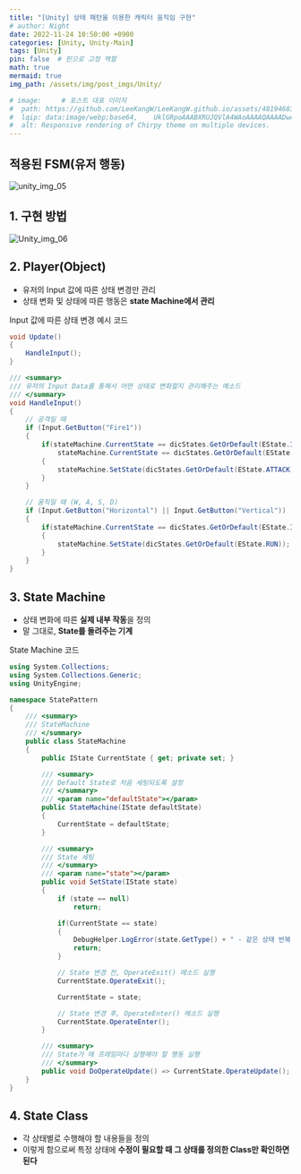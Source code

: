 ```yaml
---
title: "[Unity] 상태 패턴을 이용한 캐릭터 움직임 구현"
# author: Night
date: 2022-11-24 10:50:00 +0900
categories: [Unity, Unity-Main]
tags: [Unity]
pin: false  # 핀으로 고정 역할
math: true
mermaid: true
img_path: /assets/img/post_imgs/Unity/

# image:     # 포스트 대표 이미지
#  path: https://github.com/LeeKangW/LeeKangW.github.io/assets/48194683/7e5b8251-2544-4eea-b702-ad59aa404e9e
#  lqip: data:image/webp;base64,    UklGRpoAAABXRUJQVlA4WAoAAAAQAAAADwAABwAAQUxQSDIAAAARL0AmbZurmr57yyIiqE8oiG0bejIYEQTgqiDA9vqnsUSI6H+oAERp2HZ65qP/VIAWAFZQOCBCAAAA8AEAnQEqEAAIAAVAfCWkAALp8sF8rgRgAP7o9FDvMCkMde9PK7euH5M1m6VWoDXf2FkP3BqV0ZYbO6NA/VFIAAAA
#  alt: Responsive rendering of Chirpy theme on multiple devices.
---
```


## 적용된 FSM(유저 행동)
![unity_img_05](Unity_img_05.png)

## 1\. 구현 방법

![Unity_img_06](Unity_img_06.png)

## 2\. Player(Object)

-   유저의 Input 값에 따른 상태 변경만 관리
-   상태 변화 및 상태에 따른 행동은 **state Machine에서 관리**

Input 값에 따른 상태 변경 예시 코드

```cs
void Update()
{
    HandleInput();
}

/// <summary>
/// 유저의 Input Data를 통해서 어떤 상태로 변화할지 관리해주는 메소드
/// </summary>
void HandleInput()
{
    // 공격일 때
    if (Input.GetButton("Fire1"))
    {
        if(stateMachine.CurrentState == dicStates.GetOrDefault(EState.IDLE) ||
            stateMachine.CurrentState == dicStates.GetOrDefault(EState.RUN))
        {
            stateMachine.SetState(dicStates.GetOrDefault(EState.ATTACK));
        }
    }

    // 움직일 떄 (W, A, S, D)
    if (Input.GetButton("Horizontal") || Input.GetButton("Vertical"))
    {
        if(stateMachine.CurrentState == dicStates.GetOrDefault(EState.IDLE))
        {
            stateMachine.SetState(dicStates.GetOrDefault(EState.RUN));
        }
    }
}
```

## 3\. State Machine

-   상태 변화에 따른 **실제 내부 작동**을 정의
-   말 그대로, **State를 돌려주는 기계**

State Machine 코드

```cs
using System.Collections;
using System.Collections.Generic;
using UnityEngine;

namespace StatePattern
{
    /// <summary>
    /// StateMachine 
    /// </summary>
    public class StateMachine
    {
        public IState CurrentState { get; private set; }

        /// <summary>
        /// Default State로 처음 세팅되도록 설정
        /// </summary>
        /// <param name="defaultState"></param>
        public StateMachine(IState defaultState)
        {
            CurrentState = defaultState;
        }

        /// <summary>
        /// State 세팅
        /// </summary>
        /// <param name="state"></param>
        public void SetState(IState state)
        {
            if (state == null)
                return;

            if(CurrentState == state)
            {
                DebugHelper.LogError(state.GetType() + " - 같은 상태 반복");
                return;
            }

            // State 변경 전, OperateExit() 메소드 실행
            CurrentState.OperateExit();

            CurrentState = state;

            // State 변경 후, OperateEnter() 메소드 실행
            CurrentState.OperateEnter();
        }

        /// <summary>
        /// State가 매 프레임마다 실행해야 할 행동 실행
        /// </summary>
        public void DoOperateUpdate() => CurrentState.OperateUpdate();
    }
}
```

## 4\. State Class

-   각 상태별로 수행해야 할 내용들을 정의
-   이렇게 함으로써 특정 상태에 **수정이 필요할 때 그 상태를 정의한 Class만 확인하면 된다**
